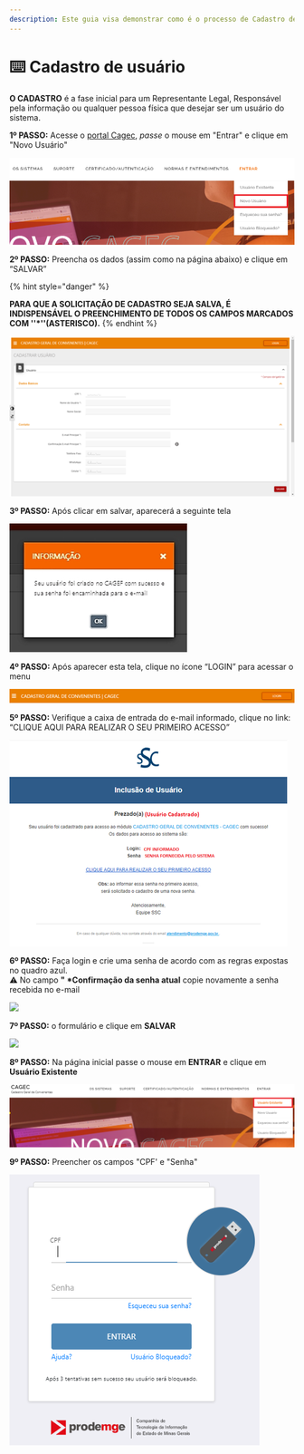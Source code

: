 ```yaml
---
description: Este guia visa demonstrar como é o processo de Cadastro de Novos Usuários
---
```


# ⌨️ Cadastro de usuário

**O CADASTRO** é a fase inicial para um Representante Legal, Responsável pela informação ou qualquer pessoa física que desejar ser um usuário do sistema.

**1º PASSO:** Acesse o [portal Cagec](http://www.portalcagec.mg.gov.br/), _passe_ o mouse em "Entrar" e clique em "Novo Usuário"&#x20;

![](<../.gitbook/assets/image (78).png>)

**2º PASSO:** Preencha os dados (assim como na página abaixo) e clique em “SALVAR”

{% hint style="danger" %}

**PARA QUE A SOLICITAÇÃO DE CADASTRO SEJA SALVA, É INDISPENSÁVEL O PREENCHIMENTO DE TODOS OS CAMPOS MARCADOS COM  ''\*''(ASTERISCO).**
{% endhint %}

![](<../.gitbook/assets/image (30).png>)

**3º PASSO:** Após clicar em salvar, aparecerá a seguinte tela

![](<../.gitbook/assets/image (31).png>)

**4º PASSO:**  Após aparecer esta tela, clique no ícone “LOGIN” para acessar o menu

![](<../.gitbook/assets/image (32).png>)

**5º PASSO:** Verifique a caixa de entrada do e-mail informado, clique no link: “CLIQUE AQUI PARA REALIZAR O SEU PRIMEIRO ACESSO”

![](<../.gitbook/assets/image (33).png>)

**6º PASSO:** Faça login e crie uma senha de acordo com as regras expostas no quadro azul. \
⚠️ No campo **" \*Confirmação da senha atual** copie novamente a senha recebida no e-mail

![](<../.gitbook/assets/Captura de Tela 2020-10-18 às 17.02.46.png>)

**7º PASSO:** o formulário e clique em **SALVAR**

![](<../.gitbook/assets/Captura de Tela 2020-10-18 às 17.35.21.png>)

**8º PASSO:**&#x20;
Na página inicial passe o mouse em **ENTRAR** e clique em **Usuário Existente**

![](<../.gitbook/assets/image (76).png>)

**9º PASSO:**&#x20;
Preencher os campos "CPF' e "Senha"



![](<../.gitbook/assets/image (77).png>)
